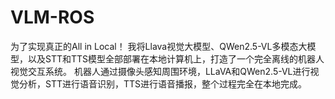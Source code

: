 # VLM-ROS
为了实现真正的All in Local！ 我将Llava视觉大模型、QWen2.5-VL多模态大模型，以及STT和TTS模型全部部署在本地计算机上，打造了一个完全离线的机器人视觉交互系统。 机器人通过摄像头感知周围环境，LLaVA和QWen2.5-VL进行视觉分析，STT进行语音识别，TTS进行语音播报，整个过程完全在本地完成。
